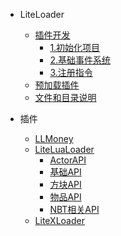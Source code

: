 * LiteLoader

  * [插件开发](zh_cn/LL/Plugins-Dev)  
    * [1.初始化项目](zh_cn/LL/PluginsDev/Init-Repo)
    * [2.基础事件系统](zh_cn/LL/PluginsDev/Basic-Event)
    * [3.注册指令](zh_cn/LL/PluginsDev/Register-Commands)
  * [预加载插件](zh_cn/LL/Preload-plugins )  
  * [文件和目录说明](zh_cn/LL/Files-and-folders)

* 插件

  * [LLMoney](zh_cn/LL/LLMoney)
  * [LiteLuaLoader](zh_cn/LLlua/)
    * [ActorAPI](zh_cn/LLlua/ActorApi)
    * [基础API](zh_cn/LLlua/BaseApi)
    * [方块API](zh_cn/LLlua/BlockApi)
    * [物品API](zh_cn/LLlua/ItemApi)
    * [NBT相关API](zh_cn/LLlua/NBTApi)
  * [LiteXLoader](https://lxl.litetitle.com/)